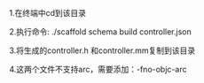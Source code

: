 1.在终端中cd到该目录

2.执行命令:
./scaffold schema build controller.json

3.将生成的controller.h 和controller.mm复制到该目录

4.这两个文件不支持arc，需要添加：-fno-objc-arc
